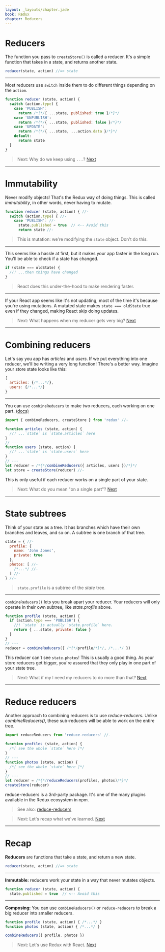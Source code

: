 ```yaml
---
layout: _layouts/chapter.jade
book: Redux
chapter: Reducers
---
```


Reducers
========

The function you pass to `createStore()` is called a reducer. It's a simple function that takes in a state, and returns another state.

```js
reducer(state, action) //=> state
```

---

Most reducers use `switch` inside them to do different things depending on the `action`.

```js
function reducer (state, action) {
  switch (action.type) {
    case 'PUBLISH':
      return /*{*/{ ...state, published: true }/*}*/
    case 'UNPUBLISH':
      return /*{*/{ ...state, published: false }/*}*/
    case 'UPDATE':
      return /*{*/{ ...state, ...action.data }/*}*/
    default:
      return state
  }
}
```

> Next: Why do we keep using `...`? [Next](#immutability)

* * * * * * * * * * * * * * * * * * * * * * * * * * * * * * * * * * * * * * *

Immutability
============

Never modify objects! That's the Redux way of doing things. This is called *immutability*, in other words, never having to mutate.

```js
function reducer (state, action) { //-
  switch (action.type) { //-
    case 'PUBLISH': //-
      state.published = true  // <-- Avoid this
      return state //-
```

> This is mutation: we're modifying the `state` object. Don't do this.

---

This seems like a hassle at first, but it makes your app faster in the long run. You'll be able to check if a state has changed.

```js
if (state === oldState) {
  //! ...then things have changed
}
```

> React does this under-the-hood to make rendering faster.

---

If your React app seems like it's not updating, most of the time it's because you're using mutations. A mutated state makes `state === oldState` true even if they changed, making React skip doing updates.

> Next: What happens when my reducer gets very big? [Next](#combining-reducers)

* * * * * * * * * * * * * * * * * * * * * * * * * * * * * * * * * * * * * * *

Combining reducers
==================

Let's say you app has *articles* and *users*. If we put everything into one reducer, we'll be writing a very long function! There's a better way. Imagine your store state looks like this:

```js
{
  articles: {/*...*/},
  users: {/*...*/}
}
```

---

You can use `combineReducers` to make two reducers, each working on one part. [(docs)](http://redux.js.org/docs/api/combineReducers.html)

```js
import { combineReducers, createStore } from 'redux' //-

function articles (state, action) {
  //! ...`state` is `state.articles` here
}
// ---
function users (state, action) {
  //! ...`state` is `state.users` here
}
// ---
let reducer = /*{*/combineReducers({ articles, users })/*}*/
let store = createStore(reducer) //-
```

This is only useful if each reducer works on a single part of your state.

> Next: What do you mean "on a single part"? [Next](#state-subtrees)

* * * * * * * * * * * * * * * * * * * * * * * * * * * * * * * * * * * * * * *

State subtrees
==============

Think of your state as a tree. It has branches which have their own branches and leaves, and so on. A subtree is one branch of that tree.

```js
state = { //-
  profile: {
    name: 'John Jones',
    private: true
  },
  photos: [ //-
    /*...*/ //-
  ] //-
} //-
```

> `state.profile` is a subtree of the *state* tree.

---

`combineReducers()` lets you break apart your reducer. Your reducers will only operate in their own subtree, like *state.profile* above.

```js
function profile (state, action) {
  if (action.type === 'PUBLISH') {
    //! `state` is actually `state.profile` here.
    return { ...state, private: false }
  }
}
// ---
reducer = combineReducers({ /*{*/profile/*}*/, /*...*/ })
```

This reducer can't see `state.photos`! This is usually a good thing. As your store reducers get bigger, you're assured that they only play in one part of your state tree.

> Next: What if my I need my reducers to do more than that? [Next](#reduce-reducers)

* * * * * * * * * * * * * * * * * * * * * * * * * * * * * * * * * * * * * * *

Reduce reducers
===============

Another approach to combining reducers is to use *reduce-reducers*. Unlike *combineReducers()*, these sub-reducers will be able to work on the entire tree.

```js
import reduceReducers from 'reduce-reducers' //-

function profiles (state, action) {
  /*[ see the whole `state` here ]*/
}
// ---
function photos (state, action) {
  /*[ see the whole `state` here ]*/
}
// ---
let reducer = /*{*/reduceReducers(profiles, photos)/*}*/
createStore(reducer)
```

reduce-reducers is a 3rd-party package. It's one of the many plugins available in the Redux ecosystem in npm.

> See also: [reduce-reducers](https://github.com/acdlite/reduce-reducers)

<!-- -->

> Next: Let's recap what we've learned. [Next](#recap)

* * * * * * * * * * * * * * * * * * * * * * * * * * * * * * * * * * * * * * *

Recap
=====

**Reducers** are functions that take a state, and return a new state.

```js
reducer(state, action) //=> state
```

---

**Immutable:** reducers work your state in a way that never mutates objects.

```js
function reducer (state, action) {
  state.published = true  // <-- Avoid this
```

---

**Composing:** You can use `combineReducers()` or `reduce-reducers` to break a big reducer into smaller reducers.

```js
function profile (state, action) { /*...*/ }
function photos (state, action) { /*...*/ }

combineReducers({ profile, photos })
```

> Next: Let's use Redux with React. [Next](react.html)
